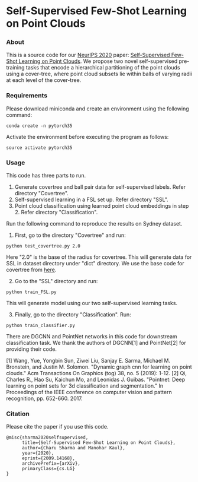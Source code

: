 # Self-Supervised Few-Shot Learning on Point Clouds

### About
This is a source code for our [NeurIPS 2020](https://nips.cc/Conferences/2020/) paper: [Self-Supervised Few-Shot Learning on Point Clouds](https://arxiv.org/abs/2009.14168). We propose two novel self-supervised pre-training tasks that encode a hierarchical partitioning of the point clouds using a cover-tree, where point cloud subsets lie within balls of varying radii at each level of the cover-tree.

### Requirements

Please download miniconda and create an environment using the following command:
```
conda create -n pytorch35
```
Activate the environment before executing the program as follows:
```
source activate pytorch35
```
### Usage
This code has three parts to run. 
1. Generate covertree and ball pair data for self-supervised labels. Refer directory "Covertree".
2. Self-supervised learning in a FSL set up. Refer directory "SSL".
3. Point cloud classification using learned point cloud embeddings in step 2. Refer directory "Classification".

Run the following command to reproduce the results on Sydney dataset.
1. First, go to the directory "Covertree" and run:
```
python test_covertree.py 2.0
```
Here "2.0" is the base of the radius for covertree. This will generate data for SSL in dataset directory under "dict" directory. We use the base code for covertree from [here](https://github.com/n8epi/CoverTree).

2. Go to the "SSL" directory and run:
```
python train_FSL.py
```
This will generate model using our two self-supervised learning tasks.

3. Finally, go to the directory "Classification". Run:
```
python train_classifier.py
```
There are DGCNN and PointNet networks in this code for downstream classification task.
We thank the authors of DGCNN[1] and PointNet[2] for providing their code.

[1] Wang, Yue, Yongbin Sun, Ziwei Liu, Sanjay E. Sarma, Michael M. Bronstein, and Justin M. Solomon. "Dynamic graph cnn for learning on point clouds." Acm Transactions On Graphics (tog) 38, no. 5 (2019): 1-12.
[2] Qi, Charles R., Hao Su, Kaichun Mo, and Leonidas J. Guibas. "Pointnet: Deep learning on point sets for 3d classification and segmentation." In Proceedings of the IEEE conference on computer vision and pattern recognition, pp. 652-660. 2017.
### Citation
Please cite the paper if you use this code.
```
@misc{sharma2020selfsupervised,
      title={Self-Supervised Few-Shot Learning on Point Clouds}, 
      author={Charu Sharma and Manohar Kaul},
      year={2020},
      eprint={2009.14168},
      archivePrefix={arXiv},
      primaryClass={cs.LG}
}
```

